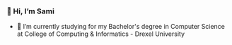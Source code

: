 <h3>👋 Hi, I’m Sami</h3>

- 🌱 I’m currently studying for my Bachelor's degree in Computer Science at College of Computing & Informatics - Drexel University

<!---
Veteran0fdeath/Veteran0fdeath is a ✨ special ✨ repository because its `README.md` (this file) appears on your GitHub profile.
You can click the Preview link to take a look at your changes.
--->
